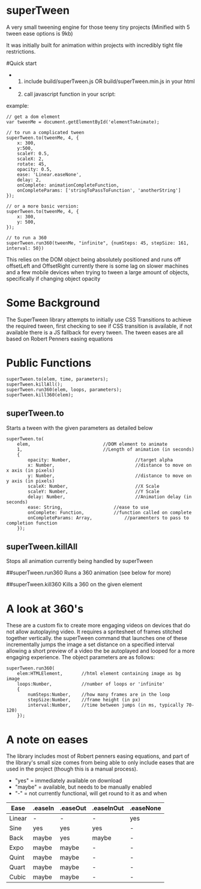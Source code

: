 # superTween
A very small tweening engine for those teeny tiny projects (Minified with 5 tween ease options is 9kb)

It was initially built for animation within projects with incredibly tight file restrictions.

#Quick start
- 1) include build/superTween.js OR build/superTween.min.js in your html
- 2) call javascript function in your script:

example:
	
	// get a dom element
	var tweenMe = document.getElementById('elementToAnimate);
	
	// to run a complicated tween
	superTween.to(tweenMe, 4, {
		x: 300, 
		y:500, 
		scaleY: 0.5, 
		scaleX: 2, 
		rotate: 45,	
		opacity: 0.5, 
		ease: 'Linear.easeNone', 
		delay: 2,
		onComplete: animationCompleteFunction,
		onCompleteParams: ['stringToPassToFunction', 'anotherString']
	});
	
	// or a more basic version:
	superTween.to(tweenMe, 4, {
		x: 300, 
		y: 500, 
	});
	
	// to run a 360
	superTween.run360(tweenMe, "infinite", {numSteps: 45, stepSize: 161, interval: 50})
	

This relies on the DOM object being absolutely positioned and runs off offsetLeft and OffsetRight
currently there is some lag on slower machines and a few mobile devices when trying to tween a large amount of objects,
specifically if changing object opacity


# Some Background
The SuperTween library attempts to initially use CSS Transitions to achieve the required tween, first checking to see if
CSS transition is available, if not available there is a JS fallback for every tween. The tween eases are all based on
Robert Penners easing equations

# Public Functions
	superTween.to(elem, time, parameters);
	superTween.killAll();
	superTween.run360(elem, loops, parameters);
	superTween.kill360(elem);
	
## superTween.to
Starts a tween with the given parameters as detailed below
	
	superTween.to(
		elem,              				//DOM element to animate
		1,                	 			//Length of animation (in seconds)
		{
			opacity: Number,                        //target alpha
			x: Number,                              //distance to move on x axis (in pixels)
			y: Number,                              //distance to move on y axis (in pixels)
			scaleX: Number,                         //X Scale
			scaleY: Number,                         //Y Scale
			delay: Number,                          //Animation delay (in seconds)
			ease: String,         			//ease to use
			onComplete: Function,    		//function called on complete
			onCompleteParams: Array,        	//paramenters to pass to completion function
		});

## superTween.killAll
Stops all animation currently being handled by superTween

##superTween.run360
Runs a 360 animation (see below for more)

##superTween.kill360
Kills a 360 on the given element

# A look at 360's
These are a custom fix to create more engaging videos on devices that do not allow autoplaying video. It requires a spritesheet of frames stitched together vertically. the superTween command that launches one of these incrementally jumps the image a set distance on a specified interval allowing a short preview of a video the be autoplayed and looped for a more engaging experience. 
The object parameters are as follows:

	superTween.run360(
		elem:HTMLElement, 		//html element containing image as bg image
		loops:Number, 			//number of loops or 'infinite'
		{
			numSteps:Number,	//how many frames are in the loop
			stepSize:Number, 	//frame height (in px)
			interval:Number,	//time between jumps (in ms, typically 70-120)
		});
	
# A note on eases
The library includes most of Robert penners easing equations, and part of the library's small size comes from being able to only include eases that are used in the project (though this is a manual process). 

- "yes" = immediately available on download
- "maybe" = available, but needs to be manually enabled
- "-" = not currently functional, will get round to it as and when
	
Ease  | .easeIn | .easeOut | .easeInOut| .easeNone
----- | --------| --------| --------| --------|
Linear  | -	| -	| -	| yes
Sine  |  yes	| yes	| yes	| -
Back  |  maybe	| yes	| maybe	| -
Expo  |  maybe	| maybe	| -	| -
Quint  |  maybe	| maybe	| -	| -
Quart  | maybe	| maybe	| -	| -
Cubic  |  maybe	| maybe	| -	| -

